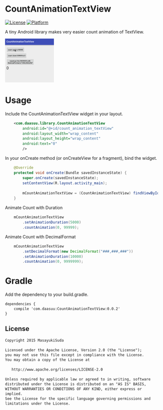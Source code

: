 # CountAnimationTextView
[![License](https://img.shields.io/badge/license-Apache%202-blue.svg)](https://www.apache.org/licenses/LICENSE-2.0)
[![Platform](https://img.shields.io/badge/platform-android-green.svg)](http://developer.android.com/index.html)

A tiny Android library makes very easier count animation of TextView.

<img src="art/demo.gif" width="32%">

# Usage
Include the CountAnimationTextView widget in your layout.
```xml
    <com.daasuu.library.CountAnimationTextView
        android:id="@+id/count_animation_textView"
        android:layout_width="wrap_content"
        android:layout_height="wrap_content"
        android:text="0"
        />
```
In your onCreate method (or onCreateView for a fragment), bind the widget.
```JAVA
    @Override
    protected void onCreate(Bundle savedInstanceState) {
        super.onCreate(savedInstanceState);
        setContentView(R.layout.activity_main);

        mCountAnimationTextView = (CountAnimationTextView) findViewById(R.id.count_animation_textView);
    }
```
Animate Count with Duration
```JAVA
    mCountAnimationTextView
        .setAnimationDuration(5000)
        .countAnimation(0, 99999);
```
Animate Count with DecimalFormat
```JAVA
    mCountAnimationTextView
        .setDecimalFormat(new DecimalFormat("###,###,###"))
        .setAnimationDuration(10000)
        .countAnimation(0, 9999999);
```

# Gradle

Add the dependency to your build.gradle.

```
dependencies {
    compile 'com.daasuu:CountAnimationTextView:0.0.2'
}
```

## License
    Copyright 2015 MasayukiSuda

    Licensed under the Apache License, Version 2.0 (the "License");
    you may not use this file except in compliance with the License.
    You may obtain a copy of the License at

       http://www.apache.org/licenses/LICENSE-2.0

    Unless required by applicable law or agreed to in writing, software
    distributed under the License is distributed on an "AS IS" BASIS,
    WITHOUT WARRANTIES OR CONDITIONS OF ANY KIND, either express or implied.
    See the License for the specific language governing permissions and
    limitations under the License.
